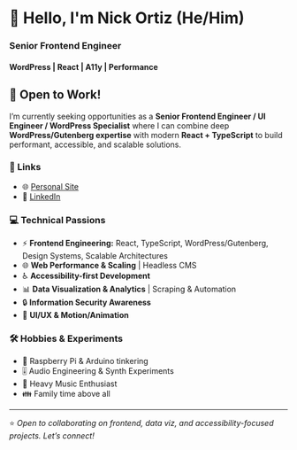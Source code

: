 # 👋 Hello, I'm Nick Ortiz (He/Him)  
### Senior Frontend Engineer 
#### WordPress | React | A11y | Performance

## 📢 Open to Work!
I’m currently seeking opportunities as a **Senior Frontend Engineer / UI Engineer / WordPress Specialist** where I can combine deep **WordPress/Gutenberg expertise** with modern **React + TypeScript** to build performant, accessible, and scalable solutions.  

### 🔗 Links
- 🌐 [Personal Site](https://NickOrtiz.com)  
- 💼 [LinkedIn](https://www.linkedin.com/in/nickeortiz/)  

### 💻 Technical Passions
- ⚡ **Frontend Engineering:** React, TypeScript, WordPress/Gutenberg, Design Systems, Scalable Architectures  
- 🌐 **Web Performance & Scaling** | Headless CMS  
- ♿ **Accessibility-first Development**  
- 📊 **Data Visualization & Analytics** | Scraping & Automation  
- 🔒 **Information Security Awareness**  
- 🎨 **UI/UX & Motion/Animation**  

### 🛠️ Hobbies & Experiments
- 🥧 Raspberry Pi & Arduino tinkering  
- 🎚️ Audio Engineering & Synth Experiments  
- 🤘 Heavy Music Enthusiast  
- 👪 Family time above all  

---
⭐️ *Open to collaborating on frontend, data viz, and accessibility-focused projects. Let’s connect!*  
